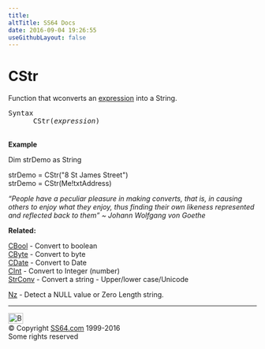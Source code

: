 ```yaml
---
title:
altTitle: SS64 Docs
date: 2016-09-04 19:26:55
useGithubLayout: false
---
```

<!-- #BeginLibraryItem "/Library/head_access.lbi" --><!-- #EndLibraryItem --><h1>CStr</h1>
<p> Function that wconverts an <a href="stringexpression.html">expression</a> into  a String. </p>
<pre>Syntax
      CStr(<i>expression</i>)</pre>
<p><br>
<b>Example</b></p>
<p class="code">Dim strDemo as String</p>
<p class="code">strDemo = CStr("8 St James Street")<br>
strDemo = CStr(Me!txtAddress)</p>
<p class="quote"><i>“People have a peculiar pleasure in making converts, that is, in causing others to enjoy what they enjoy, thus finding their own likeness represented and reflected back to them” ~ Johann Wolfgang von Goethe </i></p>
<p><b>Related:</b></p>
<p><a href="cbool.html">CBool</a> - Convert to boolean <a href="cbyte.html"><br>
CByte</a> - Convert to byte <a href="cdate.html"><br>
CDate</a> - Convert to Date <a href="chr.html"><br>
</a><a href="cint.html">CInt</a> - Convert to Integer (number) <br>
<a href="strconv.html">StrConv</a> - Convert a string - Upper/lower case/Unicode<br>

<a href="nz.html">Nz</a> - Detect a NULL value or Zero Length string.</p><!-- #BeginLibraryItem "/Library/foot_access.lbi" --><p><script async="" src="//pagead2.googlesyndication.com/pagead/js/adsbygoogle.js"></script>
<!-- access -->

<hr>
<div id="bl" class="footer"><a href="#"><img src="../images/top.png" width="30" height="22" alt="Back to the Top"></a></div>
<div id="br" class="footer, tagline">© Copyright <a href="http://ss64.com/">SS64.com</a> 1999-2016<br>
Some rights reserved</div><!-- #EndLibraryItem -->

